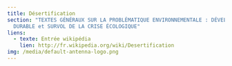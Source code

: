 ```yaml
---
title: Désertification
section: "TEXTES GÉNÉRAUX SUR LA PROBLÉMATIQUE ENVIRONNEMENTALE : DÉVELOPPEMENT
  DURABLE et SURVOL DE LA CRISE ÉCOLOGIQUE"
liens:
  - texte: Entrée wikipédia
    lien: http://fr.wikipedia.org/wiki/Desertification
img: /media/default-antenna-logo.png
---
```

